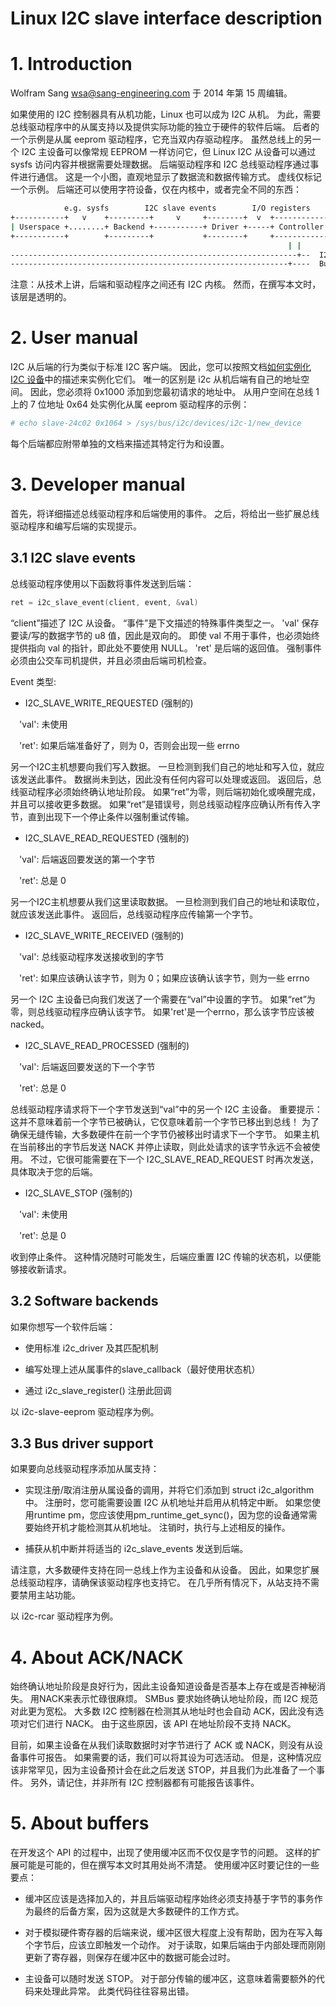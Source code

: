 
# Linux I2C slave interface description

# 1. Introduction

Wolfram Sang <wsa@sang-engineering.com> 于 2014 年第 15 周编辑。

如果使用的 I2C 控制器具有从机功能，Linux 也可以成为 I2C 从机。 为此，需要总线驱动程序中的从属支持以及提供实际功能的独立于硬件的软件后端。 后者的一个示例是从属 eeprom 驱动程序，它充当双内存驱动程序。 虽然总线上的另一个 I2C 主设备可以像常规 EEPROM 一样访问它，但 Linux I2C 从设备可以通过 sysfs 访问内容并根据需要处理数据。 后端驱动程序和 I2C 总线驱动程序通过事件进行通信。 这是一个小图，直观地显示了数据流和数据传输方式。 虚线仅标记一个示例。 后端还可以使用字符设备，仅在内核中，或者完全不同的东西：

```bash
            e.g. sysfs        I2C slave events        I/O registers
+-----------+   v    +---------+     v     +--------+  v  +------------+
| Userspace +........+ Backend +-----------+ Driver +-----+ Controller |
+-----------+        +---------+           +--------+     +------------+
                                                              | |
----------------------------------------------------------------+--  I2C
--------------------------------------------------------------+----  Bus
```

注意：从技术上讲，后端和驱动程序之间还有 I2C 内核。 然而，在撰写本文时，该层是透明的。


# 2. User manual

I2C 从后端的行为类似于标准 I2C 客户端。 因此，您可以按照文档[如何实例化 I2C 设备](https://www.kernel.org/doc/html/latest/i2c/instantiating-devices.html)中的描述来实例化它们。 唯一的区别是 i2c 从机后端有自己的地址空间。 因此，您必须将 0x1000 添加到您最初请求的地址中。 从用户空间在总线 1 上的 7 位地址 0x64 处实例化从属 eeprom 驱动程序的示例：

```bash
# echo slave-24c02 0x1064 > /sys/bus/i2c/devices/i2c-1/new_device
```

每个后端都应附带单独的文档来描述其特定行为和设置。


# 3. Developer manual

首先，将详细描述总线驱动程序和后端使用的事件。 之后，将给出一些扩展总线驱动程序和编写后端的实现提示。


## 3.1 I2C slave events

总线驱动程序使用以下函数将事件发送到后端：

```c
ret = i2c_slave_event(client, event, &val)
```

“client”描述了 I2C 从设备。 “事件”是下文描述的特殊事件类型之一。 'val' 保存要读/写的数据字节的 u8 值，因此是双向的。 即使 val 不用于事件，也必须始终提供指向 val 的指针，即此处不要使用 NULL。 'ret' 是后端的返回值。 强制事件必须由公交车司机提供，并且必须由后端司机检查。

Event 类型:

- I2C_SLAVE_WRITE_REQUESTED (强制的)

&emsp;'val': 未使用

&emsp;'ret': 如果后端准备好了，则为 0，否则会出现一些 errno

另一个I2C主机想要向我们写入数据。 一旦检测到我们自己的地址和写入位，就应该发送此事件。 数据尚未到达，因此没有任何内容可以处理或返回。 返回后，总线驱动程序必须始终确认地址阶段。 如果“ret”为零，则后端初始化或唤醒完成，并且可以接收更多数据。 如果“ret”是错误号，则总线驱动程序应确认所有传入字节，直到出现下一个停止条件以强制重试传输。

- I2C_SLAVE_READ_REQUESTED (强制的)

&emsp;'val': 后端返回要发送的第一个字节

&emsp;'ret': 总是 0

另一个I2C主机想要从我们这里读取数据。 一旦检测到我们自己的地址和读取位，就应该发送此事件。 返回后，总线驱动程序应传输第一个字节。

- I2C_SLAVE_WRITE_RECEIVED (强制的)

&emsp;'val': 总线驱动程序发送接收到的字节

&emsp;'ret': 如果应该确认该字节，则为 0；如果应该确认该字节，则为一些 errno

另一个 I2C 主设备已向我们发送了一个需要在“val”中设置的字节。 如果“ret”为零，则总线驱动程序应确认该字节。 如果'ret'是一个errno，那么该字节应该被nacked。

- I2C_SLAVE_READ_PROCESSED (强制的)

&emsp;'val': 后端返回要发送的下一个字节

&emsp;'ret': 总是 0

总线驱动程序请求将下一个字节发送到“val”中的另一个 I2C 主设备。 重要提示：这并不意味着前一个字节已被确认，它仅意味着前一个字节已移出到总线！ 为了确保无缝传输，大多数硬件在前一个字节仍被移出时请求下一个字节。 如果主机在当前移出的字节后发送 NACK 并停止读取，则此处请求的该字节永远不会被使用。 不过，它很可能需要在下一个 I2C_SLAVE_READ_REQUEST 时再次发送，具体取决于您的后端。

- I2C_SLAVE_STOP (强制的)

&emsp;'val': 未使用

&emsp;'ret': 总是 0

收到停止条件。 这种情况随时可能发生，后端应重置 I2C 传输的状态机，以便能够接收新请求。


## 3.2 Software backends

如果你想写一个软件后端：

- 使用标准 i2c_driver 及其匹配机制

- 编写处理上述从属事件的slave_callback（最好使用状态机）

- 通过 i2c_slave_register() 注册此回调

以 i2c-slave-eeprom 驱动程序为例。


## 3.3 Bus driver support

如果要向总线驱动程序添加从属支持：

- 实现注册/取消注册从属设备的调用，并将它们添加到 struct i2c_algorithm 中。 注册时，您可能需要设置 I2C 从机地址并启用从机特定中断。 如果您使用runtime pm，您应该使用pm_runtime_get_sync()，因为您的设备通常需要始终开机才能检测其从机地址。 注销时，执行与上述相反的操作。

- 捕获从机中断并将适当的 i2c_slave_events 发送到后端。

请注意，大多数硬件支持在同一总线上作为主设备和从设备。 因此，如果您扩展总线驱动程序，请确保该驱动程序也支持它。 在几乎所有情况下，从站支持不需要禁用主站功能。

以 i2c-rcar 驱动程序为例。


# 4. About ACK/NACK

始终确认地址阶段是良好行为，因此主设备知道设备是否基本上存在或是否神秘消失。 用NACK来表示忙碌很麻烦。 SMBus 要求始终确认地址阶段，而 I2C 规范对此更为宽松。 大多数 I2C 控制器在检测其从地址时也会自动 ACK，因此没有选项对它们进行 NACK。 由于这些原因，该 API 在地址阶段不支持 NACK。

目前，如果主设备在从我们读取数据时对字节进行了 ACK 或 NACK，则没有从设备事件可报告。 如果需要的话，我们可以将其设为可选活动。 但是，这种情况应该非常罕见，因为主设备预计会在此之后发送 STOP，并且我们为此准备了一个事件。 另外，请记住，并非所有 I2C 控制器都有可能报告该事件。


# 5. About buffers

在开发这个 API 的过程中，出现了使用缓冲区而不仅仅是字节的问题。 这样的扩展可能是可能的，但在撰写本文时其用处尚不清楚。 使用缓冲区时要记住的一些要点：

- 缓冲区应该是选择加入的，并且后端驱动程序始终必须支持基于字节的事务作为最终的后备方案，因为这就是大多数硬件的工作方式。

- 对于模拟硬件寄存器的后端来说，缓冲区很大程度上没有帮助，因为在写入每个字节后，应该立即触发一个动作。 对于读取，如果后端由于内部处理而刚刚更新了寄存器，则保存在缓冲区中的数据可能会过时。

- 主设备可以随时发送 STOP。 对于部分传输的缓冲区，这意味着需要额外的代码来处理此异常。 此类代码往往容易出错。
